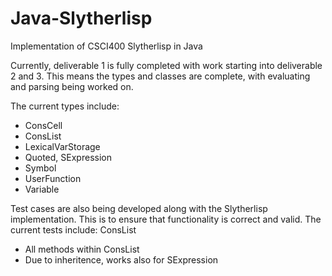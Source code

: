 # Java-Slytherlisp
Implementation of CSCI400 Slytherlisp in Java

Currently, deliverable 1 is fully completed with work starting into deliverable 2 and 3. 
This means the types and classes are complete, with evaluating and parsing being worked on.

The current types include:
- ConsCell 
- ConsList
- LexicalVarStorage
- Quoted, SExpression
- Symbol
- UserFunction
- Variable

Test cases are also being developed along with the Slytherlisp implementation. 
This is to ensure that functionality is correct and valid. 
The current tests include:
ConsList
- All methods within ConsList
- Due to inheritence, works also for SExpression

